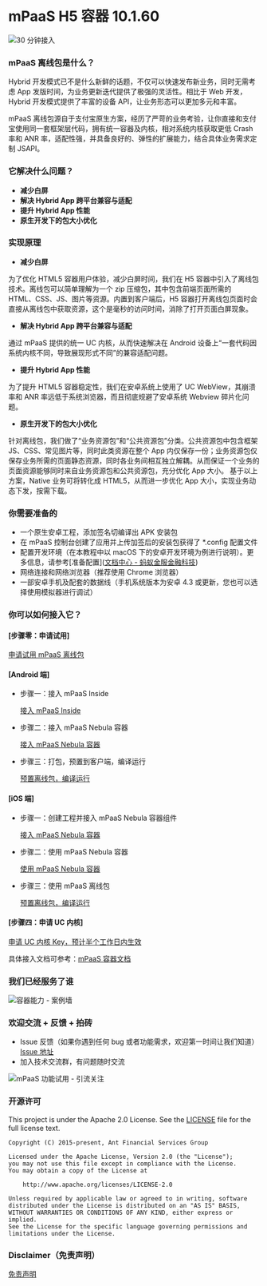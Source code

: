 # mPaaS H5 容器 10.1.60
![30 分钟接入](https://gw.alipayobjects.com/mdn/site_comm/afts/img/A*G-65RLrNn3kAAAAAAAAAAABkARQnAQ)

### mPaaS 离线包是什么？
Hybrid 开发模式已不是什么新鲜的话题，不仅可以快速发布新业务，同时无需考虑 App 发版时间，为业务更新迭代提供了极强的灵活性。相比于 Web 开发，Hybrid 开发模式提供了丰富的设备 API，让业务形态可以更加多元和丰富。  

mPaaS 离线包源自于支付宝原生方案，经历了严苛的业务考验，让你直接和支付宝使用同一套框架层代码，拥有统一容器及内核，相对系统内核获取更低 Crash 率和 ANR 率，适配性强，并具备良好的、弹性的扩展能力，结合具体业务需求定制 JSAPI。

### 它解决什么问题？

* **减少白屏**
* **解决 Hybrid App 跨平台兼容与适配**
* **提升 Hybrid App 性能**
* **原生开发下的包大小优化**

### 实现原理

* **减少白屏**

为了优化 HTML5 容器用户体验，减少白屏时间，我们在 H5 容器中引入了离线包技术。离线包可以简单理解为一个 zip 压缩包，其中包含前端页面所需的 HTML、CSS、JS、图片等资源。内置到客户端后，H5 容器打开离线包页面时会直接从离线包中获取资源，这个是毫秒的访问时间，消除了打开页面白屏现象。

* **解决 Hybrid App 跨平台兼容与适配**

通过 mPaaS 提供的统一 UC 内核，从而快速解决在 Android 设备上“一套代码因系统内核不同，导致展现形式不同”的兼容适配问题。

* **提升 Hybrid App 性能**

为了提升 HTML5 容器稳定性，我们在安卓系统上使用了 UC WebView，其崩溃率和 ANR 率远低于系统浏览器，而且彻底规避了安卓系统 Webview 碎片化问题。

* **原生开发下的包大小优化**

针对离线包，我们做了“业务资源包”和“公共资源包”分类。公共资源包中包含框架 JS、CSS、常见图片等，同时此类资源在整个 App 内仅保存一份；业务资源包仅保存业务所需的页面静态资源，同时各业务间相互独立解耦。从而保证一个业务的页面资源能够同时来自业务资源包和公共资源包，充分优化 App 大小。
基于以上方案，Native 业务可将转化成 HTML5，从而进一步优化 App 大小，实现业务动态下发，按需下载。

### 你需要准备的

- 一个原生安卓工程，添加签名切编译出 APK 安装包
- 在 mPaaS 控制台创建了应用并上传加签后的安装包获得了 *.config 配置文件
- 配置开发环境（在本教程中以 macOS 下的安卓开发环境为例进行说明）。更多信息，请参考[准备配置]([文档中心 - 蚂蚁金服金融科技](https://tech.antfin.com/docs/2/99044))
- 网络连接和网络浏览器（推荐使用 Chrome 浏览器）
- 一部安卓手机及配套的数据线（手机系统版本为安卓 4.3 或更新，您也可以选择使用模拟器进行调试）

### 你可以如何接入它？

#### [步骤零：申请试用]

  [申请试用 mPaaS 离线包](https://www.aliyun.com/product/mpaas?spm=5176.224200.h2v3icoap.455.5d716ed6zl3rpw&aly_as=J7wB1L5q)

#### [Android 端]

* 步骤一：接入 mPaaS Inside

  [接入 mPaaS Inside](https://gw.alipayobjects.com/mdn/site_comm/afts/file/A*xziLQJ_oNFsAAAAAAAAAAABkARQnAQ)

* 步骤二：接入 mPaaS Nebula 容器

  [接入 mPaaS Nebula 容器](https://gw.alipayobjects.com/mdn/site_comm/afts/file/A*kRtRRam3PxAAAAAAAAAAAABkARQnAQ)

* 步骤三：打包，预置到客户端，编译运行

  [预置离线包，编译运行](https://gw.alipayobjects.com/mdn/site_comm/afts/file/A*e5pMRpUNrjcAAAAAAAAAAABkARQnAQ)

#### [iOS 端]

* 步骤一：创建工程并接入 mPaaS Nebula 容器组件

  [接入 mPaaS Nebula 容器](https://gw.alipayobjects.com/mdn/site_comm/afts/file/A*IwoXSqm6sBgAAAAAAAAAAABkARQnAQ)

* 步骤二：使用 mPaaS Nebula 容器

  [使用 mPaaS Nebula 容器](https://gw.alipayobjects.com/mdn/site_comm/afts/file/A*y02KQ6c9gFkAAAAAAAAAAABkARQnAQ)

* 步骤三：使用 mPaaS 离线包

  [预置离线包，编译运行](https://gw.alipayobjects.com/mdn/site_comm/afts/file/A*U_wHQ51Gb6IAAAAAAAAAAABkARQnAQ)


#### [步骤四：申请 UC 内核]

  [申请 UC 内核 Key，预计半个工作日内生效](https://tech.antfin.com/docs/2/112551)

具体接入文档可参考：[mPaaS 容器文档](https://tech.antfin.com/docs/2/130789)

### 我们已经服务了谁

![容器能力 - 案例墙](https://gw.alipayobjects.com/mdn/site_comm/afts/img/A*_FawTJw8SzgAAAAAAAAAAABkARQnAQ)

### 欢迎交流 + 反馈 + 拍砖

* Issue 反馈（如果你遇到任何 bug 或者功能需求，欢迎第一时间让我们知道）  
  [Issue 地址](https://github.com/alipay/mpaas-demo/issues)
* 加入技术交流群，有问题随时交流

![mPaaS 功能试用 - 引流关注](https://gw.alipayobjects.com/mdn/site_comm/afts/img/A*JEarR7cwzd4AAAAAAAAAAABkARQnAQ)

### 开源许可

This project is under the Apache 2.0 License. See the [LICENSE](https://github.com/alipay/mpaas-demo/blob/master/LICENSE) file for the full license text.

```
Copyright (C) 2015-present, Ant Financial Services Group

Licensed under the Apache License, Version 2.0 (the "License");
you may not use this file except in compliance with the License.
You may obtain a copy of the License at

 	http://www.apache.org/licenses/LICENSE-2.0

Unless required by applicable law or agreed to in writing, software
distributed under the License is distributed on an "AS IS" BASIS,
WITHOUT WARRANTIES OR CONDITIONS OF ANY KIND, either express or implied.
See the License for the specific language governing permissions and
limitations under the License.
```

### Disclaimer（免责声明）

[免责声明](https://github.com/alipay/mpaas-demo/blob/master/Disclaimer.md)
